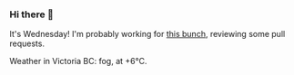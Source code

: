 ### Hi there :wave:

It's Wednesday! I'm probably working for [this bunch](https://github.com/kohofinancial), reviewing some pull requests.

Weather in Victoria BC: fog, at +6°C.
